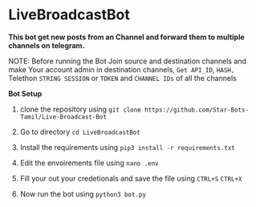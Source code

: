 # LiveBroadcastBot
**This bot get new posts from an Channel and forward them to multiple channels on telegram.**

NOTE: Before running the Bot Join source and destination channels and make Your account admin in destination channels, ```Get API_ID```, ```HASH,``` Telethon ```STRING SESSION``` or ```TOKEN``` and ```CHANNEL IDs``` of all the channels

**Bot Setup**
1. clone the repository using 
```git clone https://github.com/Star-Bots-Tamil/Live-Broadcast-Bot```

2. Go to directory
```cd LiveBroadcastBot```

3. Install the requirements using
```pip3 install -r requirements.txt```

4. Edit the envoirements file using
```nano .env```

5. Fill your out your credetionals and save the file using ```CTRL+S``` ```CTRL+X```

6. Now run the bot using
```python3 bot.py```
